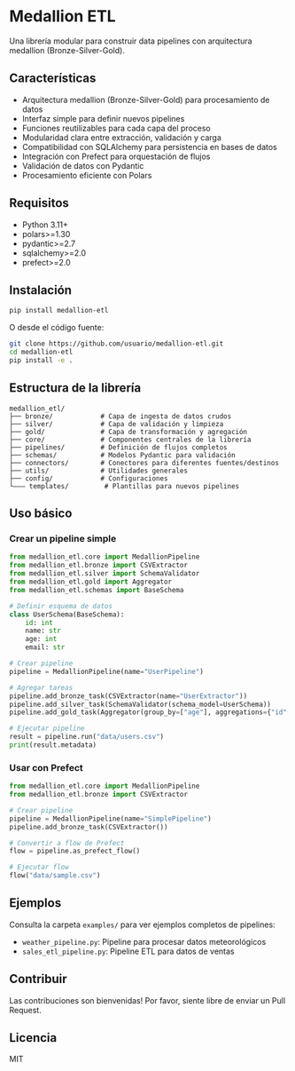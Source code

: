 # Medallion ETL

Una librería modular para construir data pipelines con arquitectura medallion (Bronze-Silver-Gold).

## Características

- Arquitectura medallion (Bronze-Silver-Gold) para procesamiento de datos
- Interfaz simple para definir nuevos pipelines
- Funciones reutilizables para cada capa del proceso
- Modularidad clara entre extracción, validación y carga
- Compatibilidad con SQLAlchemy para persistencia en bases de datos
- Integración con Prefect para orquestación de flujos
- Validación de datos con Pydantic
- Procesamiento eficiente con Polars

## Requisitos

- Python 3.11+
- polars>=1.30
- pydantic>=2.7
- sqlalchemy>=2.0
- prefect>=2.0

## Instalación

```bash
pip install medallion-etl
```

O desde el código fuente:

```bash
git clone https://github.com/usuario/medallion-etl.git
cd medallion-etl
pip install -e .
```

## Estructura de la librería

```
medallion_etl/
├── bronze/            # Capa de ingesta de datos crudos
├── silver/            # Capa de validación y limpieza
├── gold/              # Capa de transformación y agregación
├── core/              # Componentes centrales de la librería
├── pipelines/         # Definición de flujos completos
├── schemas/           # Modelos Pydantic para validación
├── connectors/        # Conectores para diferentes fuentes/destinos
├── utils/             # Utilidades generales
├── config/            # Configuraciones
└——— templates/         # Plantillas para nuevos pipelines
```

## Uso básico

### Crear un pipeline simple

```python
from medallion_etl.core import MedallionPipeline
from medallion_etl.bronze import CSVExtractor
from medallion_etl.silver import SchemaValidator
from medallion_etl.gold import Aggregator
from medallion_etl.schemas import BaseSchema

# Definir esquema de datos
class UserSchema(BaseSchema):
    id: int
    name: str
    age: int
    email: str

# Crear pipeline
pipeline = MedallionPipeline(name="UserPipeline")

# Agregar tareas
pipeline.add_bronze_task(CSVExtractor(name="UserExtractor"))
pipeline.add_silver_task(SchemaValidator(schema_model=UserSchema))
pipeline.add_gold_task(Aggregator(group_by=["age"], aggregations={"id": "count"}))

# Ejecutar pipeline
result = pipeline.run("data/users.csv")
print(result.metadata)
```

### Usar con Prefect

```python
from medallion_etl.core import MedallionPipeline
from medallion_etl.bronze import CSVExtractor

# Crear pipeline
pipeline = MedallionPipeline(name="SimplePipeline")
pipeline.add_bronze_task(CSVExtractor())

# Convertir a flow de Prefect
flow = pipeline.as_prefect_flow()

# Ejecutar flow
flow("data/sample.csv")
```

## Ejemplos

Consulta la carpeta `examples/` para ver ejemplos completos de pipelines:

- `weather_pipeline.py`: Pipeline para procesar datos meteorológicos
- `sales_etl_pipeline.py`: Pipeline ETL para datos de ventas

## Contribuir

Las contribuciones son bienvenidas! Por favor, siente libre de enviar un Pull Request.

## Licencia

MIT